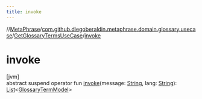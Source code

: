 ```yaml
---
title: invoke
---
```

//[MetaPhrase](../../../index.html)/[com.github.diegoberaldin.metaphrase.domain.glossary.usecase](../index.html)/[GetGlossaryTermsUseCase](index.html)/[invoke](invoke.html)



# invoke



[jvm]\
abstract suspend operator fun [invoke](invoke.html)(message: [String](https://kotlinlang.org/api/latest/jvm/stdlib/kotlin/-string/index.html), lang: [String](https://kotlinlang.org/api/latest/jvm/stdlib/kotlin/-string/index.html)): [List](https://kotlinlang.org/api/latest/jvm/stdlib/kotlin.collections/-list/index.html)&lt;[GlossaryTermModel](../../com.github.diegoberaldin.metaphrase.domain.glossary.data/-glossary-term-model/index.html)&gt;




